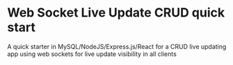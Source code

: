 # Web Socket Live Update CRUD quick start
 A quick starter in MySQL/NodeJS/Express.js/React for a CRUD live updating app using web sockets for live update visibility in all clients
